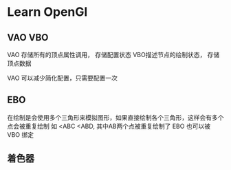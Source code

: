 # Learn OpenGl

## VAO VBO 
VAO 存储所有的顶点属性调用， 存储配置状态
VBO描述节点的绘制状态，  存储顶点数据

VAO 可以减少简化配置，只需要配置一次

## EBO
在绘制是会使用多个三角形来模拟图形，如果直接绘制各个三角形，这样会有多个点会被重复绘制
如 <ABC <ABD, 其中AB两个点被重复绘制了
EBO 也可以被 VBO 绑定

## 着色器
